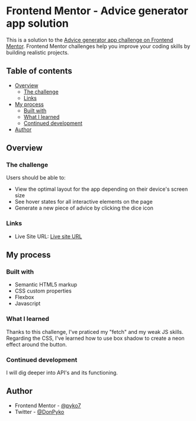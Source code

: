 # Frontend Mentor - Advice generator app solution

This is a solution to the [Advice generator app challenge on Frontend Mentor](https://www.frontendmentor.io/challenges/advice-generator-app-QdUG-13db). Frontend Mentor challenges help you improve your coding skills by building realistic projects.

## Table of contents

- [Overview](#overview)
  - [The challenge](#the-challenge)
  - [Links](#links)
- [My process](#my-process)
  - [Built with](#built-with)
  - [What I learned](#what-i-learned)
  - [Continued development](#continued-development)
- [Author](#author)


## Overview

### The challenge

Users should be able to:

- View the optimal layout for the app depending on their device's screen size
- See hover states for all interactive elements on the page
- Generate a new piece of advice by clicking the dice icon 

### Links

- Live Site URL: [Live site URL](https://pyko7.github.io/Frontend-Mentor-advice-generator-app/)

## My process

### Built with

- Semantic HTML5 markup
- CSS custom properties
- Flexbox
- Javascript


### What I learned

Thanks to this challenge, I've praticed my "fetch" and my weak JS skills. 
Regarding the CSS, I've learned how to use box shadow to create a neon effect around the button.

### Continued development

I will dig deeper into API's and its functioning.


## Author

- Frontend Mentor - [@pyko7](https://www.frontendmentor.io/profile/pyko7)
- Twitter - [@DonPyko](https://www.twitter.com/DonPyko)

